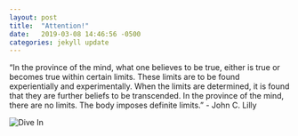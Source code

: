 ```yaml
---
layout: post
title:  "Attention!"
date:   2019-03-08 14:46:56 -0500
categories: jekyll update
---
```




“In the province of the mind, what one believes to be true, either is true or becomes true within certain limits. These limits are to be found experientially and experimentally. When the limits are determined, it is found that they are further beliefs to be transcended. In the province of the mind, there are no limits. The body imposes definite limits.” - John C. Lilly 

![Dive In]({/assets/ichet.jpg)














